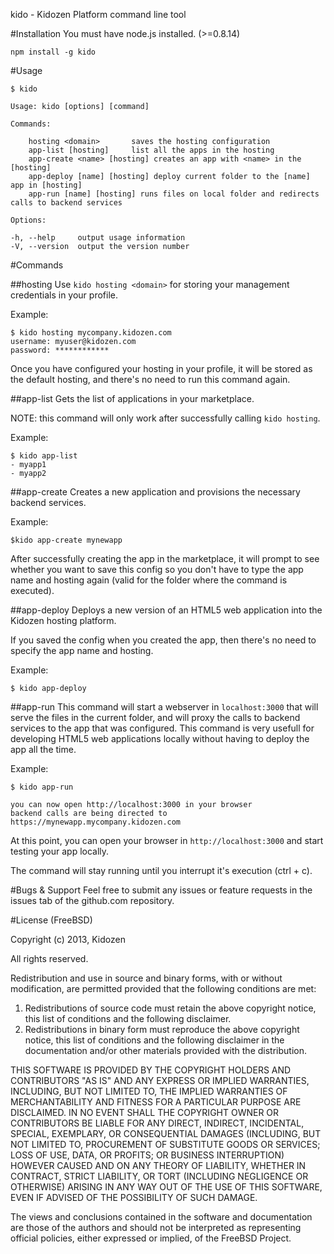 kido - Kidozen Platform command line tool

#Installation
You must have node.js installed. (>=0.8.14)

	npm install -g kido

#Usage


	$ kido

	Usage: kido [options] [command]

	Commands:

		hosting <domain>       saves the hosting configuration
		app-list [hosting]     list all the apps in the hosting
		app-create <name> [hosting] creates an app with <name> in the [hosting]
		app-deploy [name] [hosting] deploy current folder to the [name] app in [hosting]
		app-run [name] [hosting] runs files on local folder and redirects calls to backend services

	Options:

	-h, --help     output usage information
	-V, --version  output the version number

#Commands

##hosting
Use `kido hosting <domain>` for storing your management credentials in your profile.

Example:


	$ kido hosting mycompany.kidozen.com
	username: myuser@kidozen.com
	password: ************

Once you have configured your hosting in your profile, it will be stored as the default hosting, and there's no need to run this command again.


##app-list
Gets the list of applications in your marketplace.

NOTE: this command will only work after successfully calling `kido hosting`.

Example:


	$ kido app-list
	- myapp1
	- myapp2

##app-create
Creates a new application and provisions the necessary backend services.

Example:


	$kido app-create mynewapp

After successfully creating the app in the marketplace, it will prompt to see whether you want to save this config so you don't have to type the app name and hosting again (valid for the folder where the command is executed).

##app-deploy
Deploys a new version of an HTML5 web application into the Kidozen hosting platform.

If you saved the config when you created the app, then there's no need to specify the app name and hosting.

Example:


	$ kido app-deploy

##app-run
This command will start a webserver in `localhost:3000` that will serve the files in the current folder, and will proxy the calls to backend services to the app that was configured. This command is very usefull for developing HTML5 web applications locally without having to deploy the app all the time.

Example:


	$ kido app-run
	
	you can now open http://localhost:3000 in your browser
	backend calls are being directed to https://mynewapp.mycompany.kidozen.com

At this point, you can open your browser in `http://localhost:3000` and start testing your app locally.

The command will stay running until you interrupt it's execution (ctrl + c).

#Bugs & Support
Feel free to submit any issues or feature requests in the issues tab of the github.com repository.

#License (FreeBSD)

Copyright (c) 2013, Kidozen

All rights reserved.

Redistribution and use in source and binary forms, with or without
modification, are permitted provided that the following conditions are met: 

1. Redistributions of source code must retain the above copyright notice, this
   list of conditions and the following disclaimer. 
2. Redistributions in binary form must reproduce the above copyright notice,
   this list of conditions and the following disclaimer in the documentation
   and/or other materials provided with the distribution. 

THIS SOFTWARE IS PROVIDED BY THE COPYRIGHT HOLDERS AND CONTRIBUTORS "AS IS" AND
ANY EXPRESS OR IMPLIED WARRANTIES, INCLUDING, BUT NOT LIMITED TO, THE IMPLIED
WARRANTIES OF MERCHANTABILITY AND FITNESS FOR A PARTICULAR PURPOSE ARE
DISCLAIMED. IN NO EVENT SHALL THE COPYRIGHT OWNER OR CONTRIBUTORS BE LIABLE FOR
ANY DIRECT, INDIRECT, INCIDENTAL, SPECIAL, EXEMPLARY, OR CONSEQUENTIAL DAMAGES
(INCLUDING, BUT NOT LIMITED TO, PROCUREMENT OF SUBSTITUTE GOODS OR SERVICES;
LOSS OF USE, DATA, OR PROFITS; OR BUSINESS INTERRUPTION) HOWEVER CAUSED AND
ON ANY THEORY OF LIABILITY, WHETHER IN CONTRACT, STRICT LIABILITY, OR TORT
(INCLUDING NEGLIGENCE OR OTHERWISE) ARISING IN ANY WAY OUT OF THE USE OF THIS
SOFTWARE, EVEN IF ADVISED OF THE POSSIBILITY OF SUCH DAMAGE.

The views and conclusions contained in the software and documentation are those
of the authors and should not be interpreted as representing official policies, 
either expressed or implied, of the FreeBSD Project.